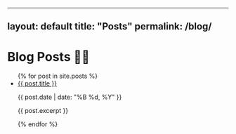  ---
layout: default
title: "Posts"
permalink: /blog/
---

<h1><strong>Blog Posts ✍🏻</strong></h1>

<ul>
{% for post in site.posts %}
  <li>
    <a href="{{ post.url }}">{{ post.title }}</a>
    <p>{{ post.date | date: "%B %d, %Y" }}</p>
    <p>{{ post.excerpt }}</p>
  </li>
{% endfor %}
</ul>
